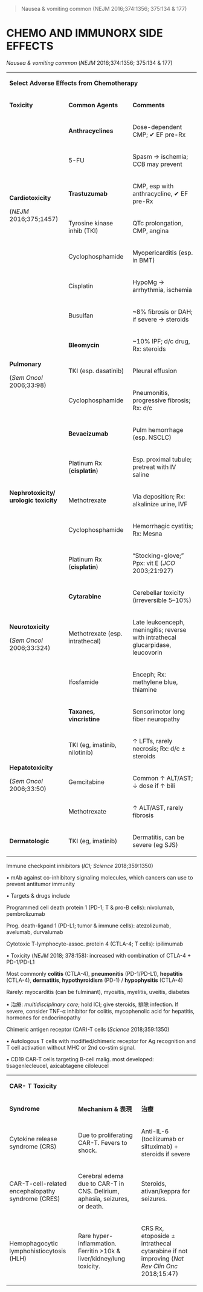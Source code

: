 

> Nausea & vomiting common (NEJM 2016;374:1356; 375:134 & 177)


# CHEMO AND IMMUNORX SIDE EFFECTS

_Nausea & vomiting common_ (_NEJM_ 2016;374:1356; 375:134 & 177)

<table><colgroup><col> <col> <col></colgroup><tbody><tr><td colspan="3"><p><b>Select Adverse Effects from Chemotherapy</b></p></td></tr><tr><td><p><b>Toxicity</b></p></td><td><p><b>Common Agents</b></p></td><td><p><b>Comments</b></p></td></tr><tr><td rowspan="6"><p><b>Cardiotoxicity</b></p><p><span>(</span><span><i>NEJM</i></span> <span>20</span><span>1</span><span>6;375;</span><span>1</span><span>457)</span></p></td><td><p><b>Anthracyclines</b></p></td><td><p>Dose-dependent CMP; ✔ EF pre-Rx</p></td></tr><tr><td><p>5-FU</p></td><td><p>Spasm → ischemia; CCB may prevent</p></td></tr><tr><td><p><b>Trastuzumab</b></p></td><td><p>CMP, esp with anthracycline, ✔ EF pre-Rx</p></td></tr><tr><td><p>Tyrosine kinase inhib (TKI)</p></td><td><p>QTc prolongation, CMP, angina</p></td></tr><tr><td><p>Cyclophosphamide</p></td><td><p>Myopericarditis (esp. in BMT)</p></td></tr><tr><td><p>Cisplatin</p></td><td><p>HypoMg → arrhythmia, ischemia</p></td></tr><tr><td rowspan="5"><p><b>Pulmonary</b></p><p><span>(</span><span><i>Sem Oncol</i></span> <span>2006;33:98)</span></p></td><td><p>Busulfan</p></td><td><p>~8% fibrosis or DAH; if severe → steroids</p></td></tr><tr><td><p><b>Bleomycin</b></p></td><td><p>~10% IPF; d/c drug, Rx: steroids</p></td></tr><tr><td><p>TKI (esp. dasatinib)</p></td><td><p>Pleural effusion</p></td></tr><tr><td><p>Cyclophosphamide</p></td><td><p>Pneumonitis, progressive fibrosis; Rx: d/c</p></td></tr><tr><td><p><b>Bevacizumab</b></p></td><td><p>Pulm hemorrhage (esp. NSCLC)</p></td></tr><tr><td rowspan="3"><p><b>Nephrotoxicity/ urologic toxicity</b></p></td><td><p>Platinum Rx (<b>cisplatin</b>)</p></td><td><p>Esp. proximal tubule; pretreat with IV saline</p></td></tr><tr><td><p>Methotrexate</p></td><td><p>Via deposition; Rx: alkalinize urine, IVF</p></td></tr><tr><td><p>Cyclophosphamide</p></td><td><p>Hemorrhagic cystitis; Rx: Mesna</p></td></tr><tr><td rowspan="5"><p><b>Neurotoxicity</b></p><p><span>(</span><span><i>Sem Oncol</i></span> <span>2006;33:324)</span></p></td><td><p>Platinum Rx (<b>cisplatin</b>)</p></td><td><p>“Stocking-glove;” Ppx: vit E <span>(</span><span><i>JCO</i></span> <span>2003;2</span><span>1</span><span>:927)</span></p></td></tr><tr><td><p><b>Cytarabine</b></p></td><td><p>Cerebellar toxicity (irreversible 5–10%)</p></td></tr><tr><td><p>Methotrexate (esp. intrathecal)</p></td><td><p>Late leukoenceph, meningitis; reverse with intrathecal glucarpidase, leucovorin</p></td></tr><tr><td><p>Ifosfamide</p></td><td><p>Enceph; Rx: methylene blue, thiamine</p></td></tr><tr><td><p><b>Taxanes, vincristine</b></p></td><td><p>Sensorimotor long fiber neuropathy</p></td></tr><tr><td rowspan="3"><p><b>Hepatotoxicity</b></p><p><span>(</span><span><i>Sem Oncol</i></span> <span>2006;33:50)</span></p></td><td><p>TKI (eg, imatinib, nilotinib)</p></td><td><p>↑ LFTs, rarely necrosis; Rx: d/c ± steroids</p></td></tr><tr><td><p>Gemcitabine</p></td><td><p>Common ↑ ALT/AST; ↓ dose if ↑ bili</p></td></tr><tr><td><p>Methotrexate</p></td><td><p>↑ ALT/AST, rarely fibrosis</p></td></tr><tr><td><p><b>Dermatologic</b></p></td><td><p>TKI (eg, imatinib)</p></td><td><p>Dermatitis, can be severe (eg SJS)</p></td></tr></tbody></table>

Immune checkpoint inhibitors (_ICI; Science_ 2018;359:1350)

• mAb against co-inhibitory signaling molecules, which cancers can use to prevent antitumor immunity

• Targets & drugs include

Programmed cell death protein 1 (PD-1; T & pro-B cells): nivolumab, pembrolizumab

Prog. death-ligand 1 (PD-L1; tumor & immune cells): atezolizumab, avelumab, durvalumab

Cytotoxic T-lymphocyte-assoc. protein 4 (CTLA-4; T cells): ipilimumab

• Toxicity (_NEJM_ 2018; 378:158): increased with combination of CTLA-4 + PD-1/PD-L1

Most commonly **colitis** (CTLA-4), **pneumonitis** (PD-1/PD-L1), **hepatitis** (CTLA-4), **dermatitis**, **hypothyroidism** (PD-1) / **hypophysitis** (CTLA-4)

Rarely: myocarditis (can be fulminant), myositis, myelitis, uveitis, diabetes

• 治療: _multidisciplinary care_; hold ICI; give steroids, 排除 infection. If severe, consider TNF-α inhibitor for colitis, mycophenolic acid for hepatitis, hormones for endocrinopathy

Chimeric antigen receptor (CAR)-T cells (_Science_ 2018;359:1350)

• Autologous T cells with modified/chimeric receptor for Ag recognition and T cell activation without MHC or 2nd co-stim signal.

• CD19 CAR-T cells targeting B-cell malig. most developed: tisagenlecleucel, axicabtagene ciloleucel

<table><colgroup><col> <col> <col></colgroup><tbody><tr><td colspan="3"><p><b>CAR- T Toxicity</b></p></td></tr><tr><td><p><b>Syndrome</b></p></td><td><p><b>Mechanism &amp; 表現</b></p></td><td><p><b>治療</b></p></td></tr><tr><td><p>Cytokine release syndrome (CRS)</p></td><td><p>Due to proliferating CAR-T. Fevers to shock.</p></td><td><p>Anti-IL-6 (tocilizumab or siltuximab) + steroids if severe</p></td></tr><tr><td><p>CAR-T-cell-related encephalopathy syndrome (CRES)</p></td><td><p>Cerebral edema due to CAR-T in CNS. Delirium, aphasia, seizures, or death.</p></td><td><p>Steroids, ativan/keppra for seizures.</p></td></tr><tr><td><p>Hemophagocytic lymphohistiocytosis (HLH)</p></td><td><p>Rare hyper-inflammation. Ferritin &gt;10k &amp; liver/kidney/lung toxicity.</p></td><td><p>CRS Rx, etoposide ± intrathecal cytarabine if not improving <span>(</span><span><i>Nat Rev Clin Onc</i></span> <span>20</span><span>1</span><span>8;</span><span>1</span><span>5:47)</span></p></td></tr></tbody></table>
